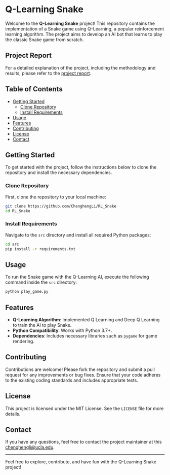 # Q-Learning Snake

Welcome to the **Q-Learning Snake** project! This repository contains the implementation of a Snake game using Q-Learning, a popular reinforcement learning algorithm. The project aims to develop an AI bot that learns to play the classic Snake game from scratch.

## Project Report

For a detailed explanation of the project, including the methodology and results, please refer to the [project report](https://www.overleaf.com/read/tcdgnxcdsqnb#9f614f).

## Table of Contents

- [Getting Started](#getting-started)
  - [Clone Repository](#clone-repository)
  - [Install Requirements](#install-requirements)
- [Usage](#usage)
- [Features](#features)
- [Contributing](#contributing)
- [License](#license)
- [Contact](#contact)

## Getting Started

To get started with the project, follow the instructions below to clone the repository and install the necessary dependencies.

### Clone Repository

First, clone the repository to your local machine:

```bash
git clone https://github.com/ChenghengLi/RL_Snake
cd RL_Snake
```

### Install Requirements

Navigate to the `src` directory and install all required Python packages:

```bash
cd src
pip install -r requirements.txt
```

## Usage

To run the Snake game with the Q-Learning AI, execute the following command inside the `src` directory:

```bash
python play_game.py
```

## Features

- **Q-Learning Algorithm**: Implemented Q Learning and Deep Q Learning to train the AI to play Snake.
- **Python Compatibility**: Works with Python 3.7+.
- **Dependencies**: Includes necessary libraries such as `pygame` for game rendering.

## Contributing

Contributions are welcome! Please fork the repository and submit a pull request for any improvements or bug fixes. Ensure that your code adheres to the existing coding standards and includes appropriate tests.

## License

This project is licensed under the MIT License. See the `LICENSE` file for more details.

## Contact

If you have any questions, feel free to contact the project maintainer at this chenghengli@ucla.edu.

---
Feel free to explore, contribute, and have fun with the Q-Learning Snake project!
